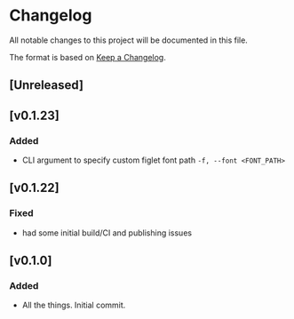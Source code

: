 # Changelog
All notable changes to this project will be documented in this file.

The format is based on [Keep a Changelog](https://keepachangelog.com/en/1.1.0/).

## [Unreleased]



## [v0.1.23]

### Added

* CLI argument to specify custom figlet font path `-f, --font <FONT_PATH>`

## [v0.1.22]

### Fixed

* had some initial build/CI and publishing issues

## [v0.1.0]

### Added

* All the things. Initial commit.
